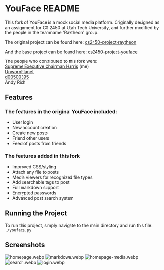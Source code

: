 # YouFace README

This fork of YouFace is a mock social media platform. Originally designed as an assignment for CS 2450 at Utah Tech University, and further modified by the people in the teamname 'Raytheon' group.

The original project can be found here:  [cs2450-project-raytheon](https://github.com/JeffCompasClassrooms/cs2450-project-raytheon)

And the base project can be found here: [cs2450-project-youface](https://github.com/JeffCompasClassrooms/jeffcompasclassrooms-s25-cs2450-cs2450-project-youface)

The people who contributed to this fork were: \
[Supreme Executive Chairman Harris](https://github.com/stephen010x) (me) \
[UnwornPlanet](https://github.com/UnwornPlanet) \
[d00500395](https://github.com/d00500395) \
Andy Rich

## Features

### The features in the original YouFace included:
- User login
- New account creation
- Create new posts
- Friend other users
- Feed of posts from friends

### The features added in this fork
- Improved CSS/styling
- Attach any file to posts
- Media viewers for recognized file types
- Add searchable tags to post
- Full markdown support
- Encrypted passwords
- Advanced post search system

## Running the Project

To run this project, simply navigate to the main directory and run this file: \
`./youface.py`

## Screenshots

![homepage.webp](media/homepage.webp)
![markdown.webp](media/markdown.webp)
![homepage-media.webp](media/homepage-media.webp)
![search.webp](media/search.webp)
![login.webp](media/login.webp)
